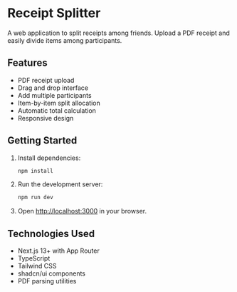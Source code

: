 # Receipt Splitter

A web application to split receipts among friends. Upload a PDF receipt and easily divide items among participants.

## Features

- PDF receipt upload
- Drag and drop interface
- Add multiple participants
- Item-by-item split allocation
- Automatic total calculation
- Responsive design

## Getting Started

1. Install dependencies:
   ```bash
   npm install
   ```

2. Run the development server:
   ```bash
   npm run dev
   ```

3. Open [http://localhost:3000](http://localhost:3000) in your browser.

## Technologies Used

- Next.js 13+ with App Router
- TypeScript
- Tailwind CSS
- shadcn/ui components
- PDF parsing utilities
